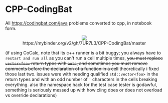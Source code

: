 # CPP-CodingBat
All https://codingbat.com/java problems converted to cpp, in notebook form.

<p align="center">
  <a href="https://mybinder.org/v2/gh/7UR7L3/CPP-CodingBat/master"><img src="https://mybinder.org/badge_logo.svg"></a>
  <br>
  https://mybinder.org/v2/gh/7UR7L3/CPP-CodingBat/master
</p>

(if using CoCalc, note that its c++ runner is a bit buggy; you always have to `restart and run all` as you can't run a cell multiple times, ~~you must replace `vector<foo>` return types with `auto`, and sometimes you must remove comments before the declaration of a function in a cell~~ theoretically i fixed those last two. issues were with needing qualified `std::vector<foo>` in the return types and with an odd number of `'` characters in the cells breaking everything. also the namespace hack for the test case tester is godawful, something is seriously messed up with how cling does or does not overload vs override declarations)
